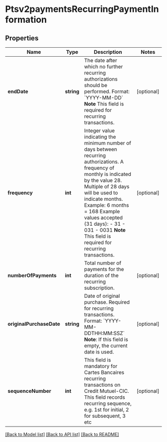 # Ptsv2paymentsRecurringPaymentInformation

## Properties
Name | Type | Description | Notes
------------ | ------------- | ------------- | -------------
**endDate** | **string** | The date after which no further recurring authorizations should be performed. Format: &#x60;YYYY-MM-DD&#x60; **Note** This field is required for recurring transactions. | [optional] 
**frequency** | **int** | Integer value indicating the minimum number of days between recurring authorizations. A frequency of monthly is indicated by the value 28. Multiple of 28 days will be used to indicate months.  Example: 6 months &#x3D; 168  Example values accepted (31 days): - 31 - 031 - 0031  **Note** This field is required for recurring transactions. | [optional] 
**numberOfPayments** | **int** | Total number of payments for the duration of the recurring subscription. | [optional] 
**originalPurchaseDate** | **string** | Date of original purchase. Required for recurring transactions. Format: &#x60;YYYY-MM-DDTHH:MM:SSZ&#x60; **Note**: If this field is empty, the current date is used. | [optional] 
**sequenceNumber** | **int** | This field is mandatory for Cartes Bancaires recurring transactions on Credit Mutuel-CIC.       This field records recurring sequence, e.g. 1st for initial,  2 for subsequent, 3 etc | [optional] 

[[Back to Model list]](../README.md#documentation-for-models) [[Back to API list]](../README.md#documentation-for-api-endpoints) [[Back to README]](../README.md)


